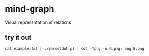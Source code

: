 # mind-graph
Visual representation of relations

## try it out
```cat example.txt | ./parse2dot.pl | dot -Tpng -o G.png; eog G.png```

